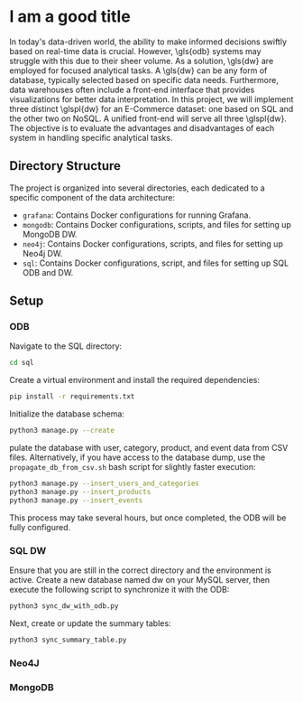 # I am a good title  

In today's data-driven world, the ability to make informed decisions swiftly based on real-time data is crucial. However, \gls{odb} systems may struggle with this due to their sheer volume. As a solution, \gls{dw} are employed for focused analytical tasks. A \gls{dw} can be any form of database, typically selected based on specific data needs. Furthermore, data warehouses often include a front-end interface that provides visualizations for better data interpretation. In this project, we will implement three distinct \glspl{dw} for an E-Commerce dataset: one based on SQL and the other two on NoSQL. A unified front-end will serve all three \glspl{dw}. The objective is to evaluate the advantages and disadvantages of each system in handling specific analytical tasks.


## Directory Structure

The project is organized into several directories, each dedicated to a specific component of the data architecture:

- `grafana`: Contains Docker configurations for running Grafana.
- `mongodb`: Contains Docker configurations, scripts, and files for setting up MongoDB DW.
- `neo4j`: Contains Docker configurations, scripts, and files for setting up Neo4j DW.
- `sql`: Contains  Docker configurations, script, and files for setting up SQL ODB and DW.

## Setup

### ODB

Navigate to the SQL directory:

```sh
cd sql
```

Create a virtual environment and install the required dependencies:

```sh
pip install -r requirements.txt
```

Initialize the database schema:

```sh
python3 manage.py --create
```

pulate the database with user, category, product, and event data from CSV files. Alternatively, if you have access to the database dump, use the `propagate_db_from_csv.sh` bash script for slightly faster execution:

```sh
python3 manage.py --insert_users_and_categories
python3 manage.py --insert_products
python3 manage.py --insert_events
```

This process may take several hours, but once completed, the ODB will be fully configured.

### SQL DW

Ensure that you are still in the correct directory and the environment is active. Create a new database named dw on your MySQL server, then execute the following script to synchronize it with the ODB:

```sh
python3 sync_dw_with_odb.py
```

Next, create or update the summary tables:

```sh
python3 sync_summary_table.py
```


### Neo4J


### MongoDB


